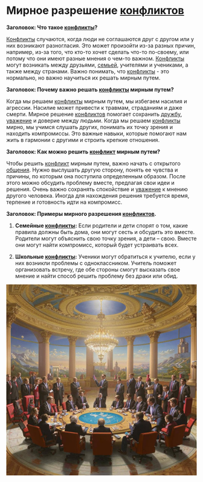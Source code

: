 # Мирное разрешение [конфликтов](./конфликты.md)

**Заголовок: Что такое [конфликты](./конфликты.md)?**

[Конфликты](./конфликты.md) случаются, когда люди не соглашаются друг с другом или у них возникают разногласия. Это может произойти из-за разных причин, например, из-за того, что кто-то хочет сделать что-то по-своему, или потому что они имеют разные мнения о чем-то важном. [Конфликты](./конфликты.md) могут возникать между друзьями, [семьей](./семья.md), учителями и учениками, а также между странами. Важно понимать, что [конфликты](./конфликты.md) - это нормально, но важно научиться их решать мирным путем.

**Заголовок: Почему важно решать [конфликты](./конфликты.md) мирным путем?**

Когда мы решаем [конфликты](./конфликты.md) мирным путем, мы избегаем насилия и агрессии. Насилие может привести к травмам, страданиям и даже смерти. Мирное решение [конфликтов](./конфликты.md) помогает сохранить [дружбу](./дружба.md), [уважение](./уважение.md) и доверие между людьми. Когда мы решаем [конфликты](./конфликты.md) мирно, мы учимся слушать других, понимать их точку зрения и находить компромиссы. Это важные навыки, которые помогают нам жить в гармонии с другими и строить крепкие отношения.

**Заголовок: Как можно решить [конфликт](./конфликты.md) мирным путем?**

Чтобы решить [конфликт](./конфликты.md) мирным путем, важно начать с открытого [общения](./общение.md). Нужно выслушать другую сторону, понять ее чувства и причины, по которым она поступила определенным образом. После этого можно обсудить проблему вместе, предлагая свои идеи и решения. Очень важно сохранять спокойствие и [уважение](./уважение.md) к мнению другого человека. Иногда для нахождения решения требуется время, терпение и готовность идти на компромисс.

**Заголовок: Примеры мирного разрешения [конфликтов](./конфликты.md).**

1. **Семейные [конфликты](./конфликты.md):** Если родители и дети спорят о том, какие правила должны быть дома, они могут сесть и обсудить это вместе. Родители могут объяснить свою точку зрения, а дети – свою. Вместе они могут найти компромисс, который будет устраивать всех.
   
2. **Школьные [конфликты](./конфликты.md):** Ученики могут обратиться к учителю, если у них возникли проблемы с одноклассником. Учитель поможет организовать встречу, где обе стороны смогут высказать свое мнение и найти способ решить проблему без драки или обид.


![Изображение мирное-разрешение-конфликтов](мирное-разрешение-конфликтов.jpg)